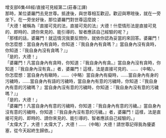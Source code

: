 增支部6集48經/直接可見經第二(莊春江譯)  
那時，某位婆羅門去見世尊。抵達後，與世尊相互歡迎。歡迎與寒暄後，就在一旁坐下。在一旁坐好後，那位婆羅門對世尊這麼說：  
「大德！被稱為『直接可見的法，直接可見的法』大德！什麼情形法是直接可見的、即時的、請你來見的、能引導的、智者應該自己經驗的呢？」  
「那樣的話，婆羅門！就這情況我要反問你，就依你認為妥當的來回答。婆羅門！你怎麼想：當自身內有貪時，你知道：『我自身內有貪嗎？』當自身內沒有貪時，你知道：『我自身內沒有貪嗎？』」  
「是的，大德！」  
「婆羅門！凡當自身內有貪時，你知道：『我自身內有貪。』當自身內沒有貪時，你知道：『我自身內沒有貪。』者，婆羅門！這樣，法是直接可見的、……（中略）。  
你怎麼想：當自身內有瞋時，……（中略）當自身內有癡時，……當自身內有身的污穢時，……當自身內有語的污穢時，當自身內有意的污穢時，你知道：『我自身內有意的污穢嗎？』當自身內沒有意的污穢時，你知道：『我自身內沒有意的污穢嗎？』」  
「是的，大德！」  
「婆羅門！凡當自身內有意的污穢時，你知道：『我自身內有意的污穢。』當自身內沒有意的污穢時，你知道：『我自身內沒有意的污穢。』者，婆羅門！這樣，法是直接可見的、即時的、請你來見的、能引導的、智者應該自己經驗的。」  
「太偉大了，大德！太偉大了，大德！……（中略）大德！請世尊記得我為優婆塞，從今天起終生歸依。」  
  
  
